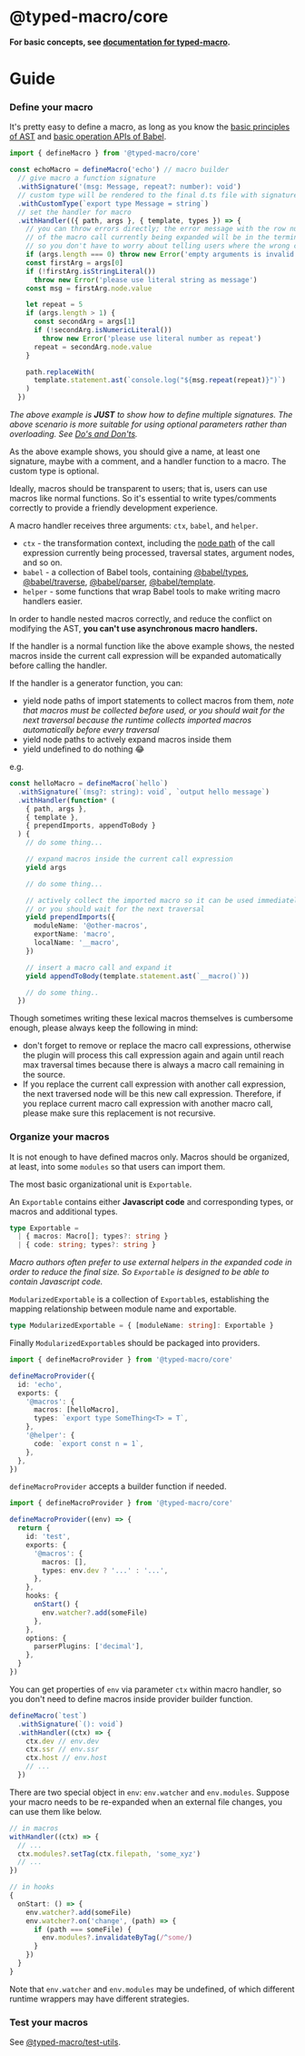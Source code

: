 # @typed-macro/core

**For basic concepts, see [documentation for typed-macro](https://github.com/typed-macro/typed-macro/blob/master/DOCUMENTATION.md).**

# Guide

### Define your macro

It's pretty easy to define a macro, as long as you know the
[basic principles of AST](https://en.wikipedia.org/wiki/Abstract_syntax_tree) and [basic operation APIs of Babel](https://github.com/jamiebuilds/babel-handbook).

```typescript
import { defineMacro } from '@typed-macro/core'

const echoMacro = defineMacro('echo') // macro builder
  // give macro a function signature
  .withSignature('(msg: Message, repeat?: number): void')
  // custom type will be rendered to the final d.ts file with signatures
  .withCustomType(`export type Message = string`)
  // set the handler for macro
  .withHandler(({ path, args }, { template, types }) => {
    // you can throw errors directly; the error message with the row number and col number
    // of the macro call currently being expanded will be in the terminal.
    // so you don't have to worry about telling users where the wrong code is.
    if (args.length === 0) throw new Error('empty arguments is invalid')
    const firstArg = args[0]
    if (!firstArg.isStringLiteral())
      throw new Error('please use literal string as message')
    const msg = firstArg.node.value

    let repeat = 5
    if (args.length > 1) {
      const secondArg = args[1]
      if (!secondArg.isNumericLiteral())
        throw new Error('please use literal number as repeat')
      repeat = secondArg.node.value
    }

    path.replaceWith(
      template.statement.ast(`console.log("${msg.repeat(repeat)}")`)
    )
  })
```

_The above example is **JUST** to show how to define multiple signatures.
The above scenario is more suitable for using optional parameters
rather than overloading. See [Do's and Don'ts](https://www.typescriptlang.org/docs/handbook/declaration-files/do-s-and-don-ts.html#use-optional-parameters)._

As the above example shows, you should give a name, at least one signature,
maybe with a comment, and a handler function to a macro.
The custom type is optional.

Ideally, macros should be transparent to users;
that is, users can use macros like normal functions.
So it's essential to write types/comments correctly to provide a friendly development experience.

A macro handler receives three arguments: `ctx`, `babel`, and `helper`.

- `ctx` - the transformation context, including the [node path](https://github.com/jamiebuilds/babel-handbook/blob/master/translations/en/plugin-handbook.md#paths) of
  the call expression currently being processed, traversal states, argument nodes, and so on.
- `babel` - a collection of Babel tools, containing
  [@babel/types](https://babeljs.io/docs/en/babel-types),
  [@babel/traverse](https://babeljs.io/docs/en/babel-traverse),
  [@babel/parser](https://babeljs.io/docs/en/babel-parser),
  [@babel/template](https://babeljs.io/docs/en/babel-template).
- `helper` - some functions that wrap Babel tools to make writing macro handlers easier.

In order to handle nested macros correctly,
and reduce the conflict on modifying the AST,
**you can't use asynchronous macro handlers.**

If the handler is a normal function like the above example shows,
the nested macros inside the current call expression will be expanded
automatically before calling the handler.

If the handler is a generator function, you can:

- yield node paths of import statements to collect macros from them,
  _note that macros must be collected before used, or you should wait for the next traversal
  because the runtime collects imported macros automatically before every traversal_
- yield node paths to actively expand macros inside them
- yield undefined to do nothing 😂

e.g.

```typescript
const helloMacro = defineMacro(`hello`)
  .withSignature(`(msg?: string): void`, `output hello message`)
  .withHandler(function* (
    { path, args },
    { template },
    { prependImports, appendToBody }
  ) {
    // do some thing...

    // expand macros inside the current call expression
    yield args

    // do some thing...

    // actively collect the imported macro so it can be used immediately,
    // or you should wait for the next traversal
    yield prependImports({
      moduleName: '@other-macros',
      exportName: 'macro',
      localName: '__macro',
    })

    // insert a macro call and expand it
    yield appendToBody(template.statement.ast(`__macro()`))

    // do some thing..
  })
```

Though sometimes writing these lexical macros themselves is cumbersome enough,
please always keep the following in mind:

- don't forget to remove or replace the macro call expressions,
  otherwise the plugin will process this call expression
  again and again until reach max traversal times
  because there is always a macro call remaining in the source.
- If you replace the current call expression with another call expression,
  the next traversed node will be this new call expression.
  Therefore, if you replace current macro call expression with another macro call,
  please make sure this replacement is not recursive.

### Organize your macros

It is not enough to have defined macros only. Macros should be organized,
at least, into some `modules` so that users can import them.

The most basic organizational unit is `Exportable`.

An `Exportable` contains either **Javascript code** and corresponding types,
or macros and additional types.

```typescript
type Exportable =
  | { macros: Macro[]; types?: string }
  | { code: string; types?: string }
```

_Macro authors often prefer to use external helpers in the expanded code
in order to reduce the final size.
So `Exportable` is designed to be able to contain Javascript code._

`ModularizedExportable` is a collection of `Exportable`s,
establishing the mapping relationship between module name and exportable.

```typescript
type ModularizedExportable = { [moduleName: string]: Exportable }
```

Finally `ModularizedExportable`s should be packaged into providers.

```typescript
import { defineMacroProvider } from '@typed-macro/core'

defineMacroProvider({
  id: 'echo',
  exports: {
    '@macros': {
      macros: [helloMacro],
      types: `export type SomeThing<T> = T`,
    },
    '@helper': {
      code: `export const n = 1`,
    },
  },
})
```

`defineMacroProvider` accepts a builder function if needed.

```typescript
import { defineMacroProvider } from '@typed-macro/core'

defineMacroProvider((env) => {
  return {
    id: 'test',
    exports: {
      '@macros': {
        macros: [],
        types: env.dev ? '...' : '...',
      },
    },
    hooks: {
      onStart() {
        env.watcher?.add(someFile)
      },
    },
    options: {
      parserPlugins: ['decimal'],
    },
  }
})
```

You can get properties of `env` via parameter `ctx` within macro handler,
so you don't need to define macros inside provider builder function.

```typescript
defineMacro(`test`)
  .withSignature(`(): void`)
  .withHandler((ctx) => {
    ctx.dev // env.dev
    ctx.ssr // env.ssr
    ctx.host // env.host
    // ...
  })
```

There are two special object in `env`: `env.watcher` and `env.modules`.
Suppose your macro needs to be re-expanded when an external file changes,
you can use them like below.

```typescript
// in macros
withHandler((ctx) => {
  // ...
  ctx.modules?.setTag(ctx.filepath, 'some_xyz')
  // ...
})

// in hooks
{
  onStart: () => {
    env.watcher?.add(someFile)
    env.watcher?.on('change', (path) => {
      if (path === someFile) {
        env.modules?.invalidateByTag(/^some/)
      }
    })
  }
}
```

Note that `env.watcher` and `env.modules` may be undefined,
of which different runtime wrappers may have different strategies.

### Test your macros

See [@typed-macro/test-utils](https://github.com/typed-macro/typed-macro/blob/master/packages/test-utils/README.md).
